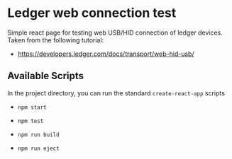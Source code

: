 # Ledger web connection test

Simple react page for testing web USB/HID connection of ledger devices. Taken from the following tutorial:

* https://developers.ledger.com/docs/transport/web-hid-usb/

## Available Scripts

In the project directory, you can run the standard `create-react-app` scripts

* `npm start`

* `npm test`

* `npm run build`

* `npm run eject`
